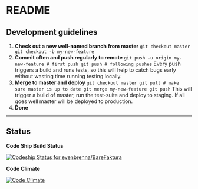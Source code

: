 README
======

Development guidelines
----------------------
1. **Check out a new well-named branch from master**
  ``git checkout master
  git checkout -b my-new-feature``
2. **Commit often and push regularly to remote**
  ``git push -u origin my-new-feature # first push
  git push # following pushes``
  Every push triggers a build and runs tests, so this will help to catch bugs early without wasting time running testing locally.
3. **Merge to master and deploy**
  ``git checkout master
  git pull # make sure master is up to date
  git merge my-new-feature
  git push``
  This will trigger a build of master, run the test-suite and deploy to staging.
  If all goes well master will be deployed to production. 
4. **Done**

***

Status
------------

**Code Ship Build Status**

[ ![Codeship Status for evenbrenna/BareFaktura](https://codeship.com/projects/bbc45710-8b03-0132-04dc-660f9dc63bc4/status?branch=master)](https://codeship.com/projects/60234)

**Code Climate**

[![Code Climate](https://codeclimate.com/repos/54d917c669568006d5002a33/badges/cd14de099850f960a83b/gpa.svg)](https://codeclimate.com/repos/54d917c669568006d5002a33/feed)
